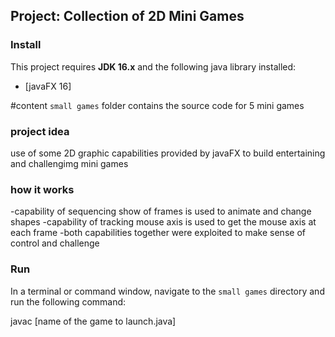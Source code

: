 ## Project: Collection of 2D Mini Games

### Install

This project requires **JDK 16.x** and the following java library installed:

- [javaFX 16]

#content
`small games` folder contains the source code for 5 mini games

### project idea
use of some 2D graphic capabilities provided by javaFX to build entertaining and challengimg mini games 

### how it works
-capability of sequencing show of frames is used to animate and change shapes 
-capability of tracking mouse axis is used to get the mouse axis at each frame
-both capabilities together were exploited to make sense of control and challenge


### Run

In a terminal or command window, navigate to the `small games` directory and run the following command:

javac [name of the game to launch.java]